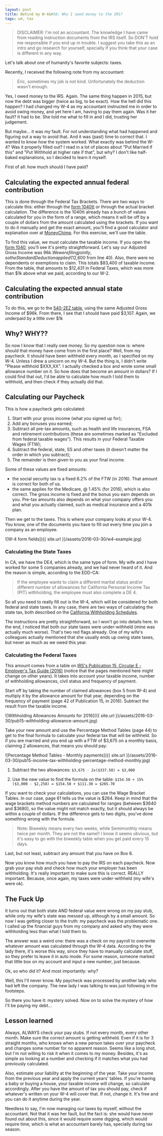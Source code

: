 ```yaml
---
layout: post
title: Behind my W-4&#58; Why I owed money to the IRS?
tags: w4, tax
---
```


>DISCLAIMER: I'm not an accountant. The knowledge I have came from reading instruction documents from the IRS itself. So DON'T hold me responsible if you end up in trouble. I suggest you take this as an intro and go research for yourself, specially if you think that your case is different in any way.

Let's talk about one of humanity's favorite subjects: taxes.

Recently, I received the following note from my accountant:
>Eric, sometimes my job is not kind. Unfortunately the deduction wasn't enough.

Yes, I owed money to the IRS. Again. The same thing happen in 2015, but now the debt was bigger (twice as big, to be exact). How the hell did this happen? I had changed my W-4 as my accountant instructed me in order to avoid owing money, and yet here I am, having to pay them again. Was it her fault? It had to be. She told me what to fill in and I did, trusting her judgement.

But maybe... it was my fault. For not understanding what had happened and figuring out a way to avoid that. And it was (past) time to correct that. I wanted to know how the system worked. What exactly was behind the W-4? Was it properly filled out? I read in a lot of places about "Put Married if this" and "Put Withhold at higher rate if that", but why? I don't like half-baked explanations, so I decided to learn it myself.

First of all: how much should I have paid?

## Calculating the expected annual federal contribution
This is done through the Federal Tax Brackets. There are two ways to calculate this: either through the <a href="https://www.irs.gov/pub/irs-pdf/i1040tt.pdf" target="_blank">form 1040tt</a> or through the actual bracket calculation. The difference is the 1040tt already has a bunch of values calculated for you in the form of a range, which means it will be off by a couple of dollars from the amount calculated using the brackets. If you want to do it manually and get the exact amount, you'll find a good calculator and explanation over at <a href="http://www.moneychimp.com/features/tax_brackets.htm" target="_blank">MoneyChimp</a>. For this exercise, we'll use the table.

To find this value, we must calculate the taxable income. If you open the <a href="https://www.irs.gov/pub/irs-pdf/f1040.pdf" target="_blank">form 1040</a>, you'll see it's pretty straightforward. Let's say our Adjusted Gross Income was $96k. We were filing jointly, so the Standard Deduction applied ($12,600 from line 40). Also, there were no dependents or exemptions to claim. This totals $83,400 of taxable income. From the table, that amounts to $12,431 in Federal Taxes, which was more than $1k above what we paid, according to our W-2.


## Calculating the expected annual state contribution
To do this, we go to the <a href="https://www.ftb.ca.gov/forms/2015/15_5402eztt.pdf" target="_blank">540-2EZ table</a>, using the same Adjusted Gross Income of $96k. From there, I see that I should have paid $3,107. Again, we underpaid by a little over $1k

## Why? WHY??
So now I know that I really owe money. So my question now is: where should that money have come from in the first place? Well, from my paycheck. It should have been withheld every month, as I specified on my W-4. Unless I drew a unicorn on my W-4. But the thing is, I didn't write "Please withhold $XXX,XX". I actually checked a box and wrote some small allowance number on it. So how does that become an amount in dollars? If I could find that out, I'd be able to calculate how much I told them to withhold, and then check if they actually did that.

## Calculating our Paycheck

This is how a paycheck gets calculated:

1. Start with your gross income (what you signed up for);
2. Add any bonuses you earned;
3. Subtract all pre-tax amounts, such as health and life insurances, FSA and retirement contributions (these are sometimes marked as "Excluded from federal taxable wages"). This results in your Federal Taxable Wages (FTW);
4. Subtract the federal, state, SS and other taxes (it doesn't matter the order in which you subtract);
5. The remainder is then given to you as your final income.


Some of these values are fixed amounts:
* the social security tax is a fixed 6.2% of the FTW (in 2016). That amount is correct for both of us.
* the same applies for the Medicare, @ 1.45% (for 2016), which is also correct.
The gross income is fixed and the bonus you earn depends on you. Pre-tax amounts also depends on what your company offers you and what you actually claimed, such as medical insurance and a 401k plan.

Then we get to the taxes. This is where your company looks at your W-4. You know, one of the documents you have to fill out every time you join a company as an employee.

![W-4 form fields]({{ site.url }}/assets/2016-03-30/w4-example.jpg)

### Calculating the State Taxes
In CA, we have the DE4, which is the same type of form. My wife and I have worked for some 5 companies already, and we had never heard of it. And the reason is simple, according to the EDD-CA:

>If the employee wants to claim a different marital status and/or different number of allowances for California Personal Income Tax (PIT) withholding, the employee must also complete a DE 4.

So all you need to really fill out is the W-4, which will be considered for both federal and state taxes. In any case, there are two ways of calculating the state tax, both described on the <a href="http://www.edd.ca.gov/pdf_pub_ctr/16methb.pdf" target="_blank">California Withholding Schedules</a>.

The instructions are pretty straightforward, so I won't go into details here. In the end, I noticed that both our state taxes were under-withheld (mine was actually much worse). That's two red flags already. One of my wife's colleagues actually mentioned that she usually ends up owing state taxes, but never as much as we owed this year.

### Calculating the Federal Taxes

This amount comes from a table on <a href="https://www.irs.gov/pub/irs-pdf/p15.pdf" target="_blank">IRS's Publication 15, Circular E - Employer's Tax Guide (2016)</a> (notice that the pages mentioned here might change on other years). It takes into account your taxable income, number of withholding allowances, civil status and frequency of payment.

Start off by taking the number of claimed allowances (box 5 from W-4) and multiply it by the allowance amount for that year, depending on the frequency of payment (page 42 of Publication 15, in 2016). Subtract the result from the taxable income.

![Withholding Allowances Amounts for 2016]({{ site.url }}/assets/2016-03-30/pub15-withholding-allowance-amount.jpg)

Take your new amount and use the Percentage Method Tables (page 44) to get to the final formula to calculate your federal tax that will be withheld. So if you are married and you end up with a FTW of $3,675 on a monthly basis, claiming 2 allowances, that means you should pay:

![Percentage Method Tables - Monthly payments]({{ site.url }}/assets/2016-03-30/pub15-income-tax-withholding-percentage-method-monthly.jpg)

1. Subtract the two allowances: `$3,675 - 2x($337.50) = $3,000`

2. Use the new value to find the formula on the table: `$154.50 + 15%($3,000 - $2,258) = $154.50 + $111.30 = $265.70`

If you want to check your calculations, you can use the Wage Bracket Tables. In our case, page 61 tells us the value is $264. Keep in mind that the wage brackets method numbers are calculated for ranges (between $3640 and $3680), so the value might not match exactly, but it should always be within a couple of dollars. If the difference gets to two digits, you've done something wrong with the formula.

>Note: Biweekly means every two weeks, while Semimonthly means twice per month. They are not the same!! I know it seems obvious, but it's easy to go with the biweekly table when you get paid every 15 days.

Last, but not least, subtract any amount that you have on Box 6.

Now you know how much you have to pay the IRS on each paycheck. Now grab your pay stub and check how much your employer has been withholding. It's really important to make sure this is correct. REALLY important. Because, once again, my taxes were under-withheld (my wife's were ok).

## The Fuck Up
It turns out that both state AND federal value were wrong on my pay stub, while only my wife's state was messed up, although by a small amount. So now I was getting closer to the truth: my paycheck was the problematic one. I called up the financial guys from my company and asked why they were withholding less than what I told them to.

The answer was a weird one: there was a check on my payroll to overwrite whatever amount was calculated through the W-4 data. According to the lady there, it's worse this way, since they have to manually calculate stuff, so they prefer to leave it in auto mode. For some reason, someone marked that little box on my account and input a new number, just because.

Ok, so who did it? And most importantly: why?

Well, this I'll never know. My paycheck was processed by another lady who had left the company. The new lady I was talking to was just following in the footsteps.

So there you have it: mystery solved. Now on to solve the mystery of how I'll be paying my debt...

## Lesson learned
Always, ALWAYS check your pay stubs. If not every month, every other month. Make sure the correct amount is getting withheld. Even if it is for 3 straight months, who knows when a new person takes over your paycheck and changes some number for no apparent reason. Seems like a long shot, but I'm not willing to risk it when it comes to my money. Besides, it's as simple as looking at a number and checking if it matches what you had previously calculated.

Also, estimate your liability at the beginning of the year. Take your income from the previous year and apply the current years'  tables. If you're having a baby or buying a house, your taxable income will change, so calculate accordingly. After you have the amount of tax you should pay, check if whatever's written on your W-4 will cover that. If not, change it. It's free and you can do it anytime during the year.

Needless to say, I'm now managing our taxes by myself, without the accountant. Not that it was her fault, but the fact is: she would have never found out about this, since it would require some digging, which would require time, which is what an accountant barely has, specially during tax season.